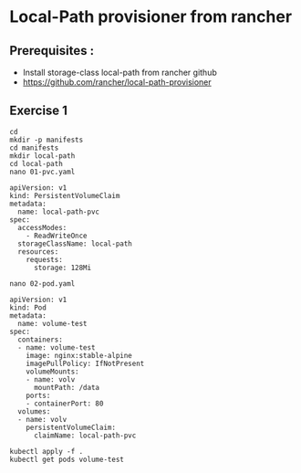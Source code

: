 # Local-Path provisioner from rancher

## Prerequisites :

  * Install storage-class local-path from rancher github 
  * https://github.com/rancher/local-path-provisioner

## Exercise 1

```
cd
mkdir -p manifests
cd manifests
mkdir local-path
cd local-path
nano 01-pvc.yaml
```

```
apiVersion: v1
kind: PersistentVolumeClaim
metadata:
  name: local-path-pvc
spec:
  accessModes:
    - ReadWriteOnce
  storageClassName: local-path
  resources:
    requests:
      storage: 128Mi
```

```
nano 02-pod.yaml
```

```
apiVersion: v1
kind: Pod
metadata:
  name: volume-test
spec:
  containers:
  - name: volume-test
    image: nginx:stable-alpine
    imagePullPolicy: IfNotPresent
    volumeMounts:
    - name: volv
      mountPath: /data
    ports:
    - containerPort: 80
  volumes:
  - name: volv
    persistentVolumeClaim:
      claimName: local-path-pvc
```


```
kubectl apply -f .
kubectl get pods volume-test 
```

